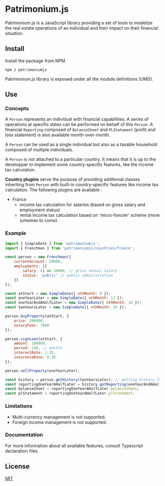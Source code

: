 # Patrimonium.js
Patrimonium.js is a JavaScript library providing a set of tools to modelize the real estate operations of an individual and their impact on their financial situation.

## Install
Install the package from NPM.
```
npm i patrimoniumjs
```

Patrimonium.js library is exposed under all the module definitions (UMD).

## Use

### Concepts
A `Person` represents an individual with financial capabilities. A series of operations at specific dates can be performed on behalf of this `Person`. A financial `Reporting` composed of `BalanceSheet` and `PLStatement` (profit and loss statement) is also available month-over-month.

A `Person` can be used as a single individual but also as a taxable household composed of multiple individuals.

A `Person` is not attached to a particular country. It means that it is up to the developper to implement some country-specific features, like the income tax calculation.

**Country plugins** serve the purpose of providing additional classes inheriting from `Person` with built-in country-specific features like income tax calculation. The following plugins are available :
- France
    - income tax calculation for salaries (based on gross salary and employment status)
    - rental income tax calculation based on 'micro-foncier' scheme (more schemes to come)

### Example
```js
import { SimpleDate } from 'patrimoniumjs';
import { Frenchman } from 'patrimoniumjs/countries/france';

const person = new Frenchman({
    currentAccount: 50000,
    employments: [{
        salary: () => 30000, // gross annual salary
        status: 'public' // public administration
    }]
});

const atStart = new SimpleDate({ nthMonth: 0 });
const oneYearLater = new SimpleDate({ nthMonth: 12 });
const oneYearAndAHalfLater = new SimpleDate({ nthMonth: 18 });
const twoYearsLater = new SimpleDate({ nthMonth: 24 });

person.buyProperty(atStart, {
    price: 200000,
    notaryFees: 7000
});

person.signLoan(atStart, {
    amount: 180000,
    period: 240, // months
    interestRate: 1.35,
    insuranceRate: 0.36
});

person.sellProperty(oneYearLater);

const history = person.getHistory(twoYearsLater); // getting history from the start up to two years later
const reportingOneYearAHalfLater = history.getReporting(oneYearAndAHalfLater);
const balanceSheet = reportingOneYearAHalfLater.balanceSheet;
const plStatement = reportingOneYearAHalfLater.plStatement;
```

### Limitations
- Multi-currency management is not supported.
- Foreign income management is not supported.

### Documentation
For more information about all available features, consult Typescript declaration files.

## License
[MIT](https://github.com/brumartins/patrimonium.js/blob/master/LICENSE)
